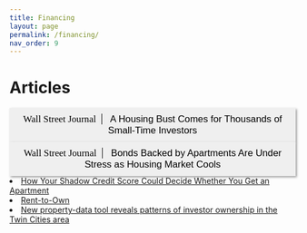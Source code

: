 ```yaml
---
title: Financing
layout: page
permalink: /financing/
nav_order: 9
---
```


<style>
  button {
    font-size: 1.2em;
    padding: 10px 20px;
    border: none; /* Remove the border */
    box-shadow: 2px 2px 4px rgba(0,0,0,0.4);
  }

.wsj {
  font-family: Georgia, "Times New Roman", Times, serif;
  font-weight: normal;
  font-style: normal;
  margin-right: 10px; /* Add some right margin */
  cursor: pointer; /* Show hand cursor on hover */
}

  
  .title {
    border-left: 1px solid black;
    padding-left: 10px;
  }

    h1 {
    font-weight: bold;
  }
</style>

<h1> Articles </h1>
<a href="https://www.wsj.com/articles/a-housing-bust-comes-for-thousands-of-small-time-investors-3934beb3?mod=hp_lead_pos7" target="_blank">
  <button><span class="wsj">Wall Street Journal</span><span class="title"> A Housing Bust Comes for Thousands of Small-Time Investors</span></button>
</a>
 

<a href="https://www.wsj.com/articles/bonds-backed-by-apartments-are-under-stress-as-housing-market-cools-9717d617?mod=article_inline" target="_blank">
  <button><span class="wsj">Wall Street Journal</span><span class="title"> Bonds Backed by Apartments Are Under Stress as Housing Market Cools</span></button>
</a>
 


<li><a href="https://www.propublica.org/article/how-your-shadow-credit-score-could-decide-whether-you-get-an-apartment">How Your Shadow Credit Score Could Decide Whether You Get an Apartment</a></li>

<li><a href="https://www.insider.com/home-partners-rent-to-own-low-success-rate-2023-5">Rent-to-Own</a></li>

<li><a href="https://www.minneapolisfed.org/article/2021/new-property-data-tool-reveals-patterns-of-investor-ownership-in-the-twin-cities-area">New property-data tool reveals patterns of investor ownership in the Twin Cities area</a></li>






